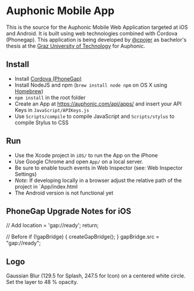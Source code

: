Auphonic Mobile App
===================

This is the source for the Auphonic Mobile Web Application targeted at iOS and Android. It is built using web technologies combined with Cordova (Phonegap).
This application is being developed by [@cpojer](http://cpojer.net) as bachelor's thesis at the [Graz University of Technology](http://tugraz.at/) for Auphonic.

Install
-------

* Install [Cordova (PhoneGap)](http://phonegap.com/)
* Install NodeJS and npm (`brew install node npm` on OS X using [Homebrew](http://mxcl.github.com/homebrew/))
* `npm install` in the root folder
* Create an App at https://auphonic.com/api/apps/ and insert your API Keys in `JavaScript/APIKeys.js`
* Use `Scripts/compile` to compile JavaScript and `Scripts/stylus` to compile Stylus to CSS

Run
---

* Use the Xcode project in `iOS/` to run the App on the iPhone
* Use Google Chrome and open `App/` on a local server.
 * Be sure to enable touch events in Web Inspector (see: Web Inspector Settings)
 * *Note:* If developing locally in a browser adjust the relative path of the project in `App/index.html
* The Android version is not functional yet

PhoneGap Upgrade Notes for iOS
------------------------------

  // Add
  location = 'gap://ready';
  return;

  // Before
  if (!gapBridge) {
      createGapBridge();
  }
  gapBridge.src = "gap://ready";

Logo
----

Gaussian Blur (129.5 for Splash, 247.5 for Icon) on a centered white circle. Set the layer to 48 % opacity.
